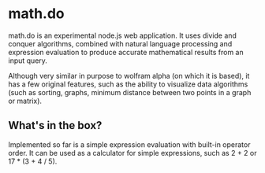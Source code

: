 # math.do

math.do is an experimental node.js web application. It uses divide and conquer algorithms, combined with natural language processing and  expression evaluation to produce accurate mathematical results from an input query.

Although very similar in purpose to wolfram alpha (on which it is based), it has a few original features, such as the ability to visualize data algorithms (such as sorting, graphs, minimum distance between two points in a graph or matrix).

## What's in the box?

Implemented so far is a simple expression evaluation with built-in operator order. It can be used as a calculator for simple expressions, such as 2 + 2 or 17 * (3 + 4 / 5).

